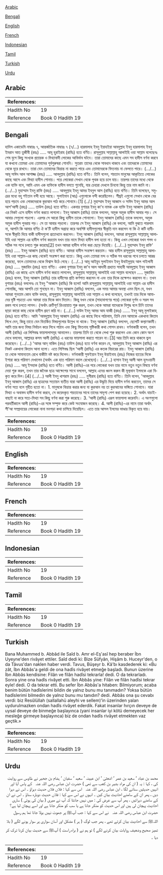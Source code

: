 [Arabic](#arabic)

[Bengali](#bengali)

[English](#english)

[French](#french)

[Indonesian](#indonesian)

[Tamil](#tamil)

[Turkish](#turkish)

[Urdu](#urdu)

## Arabic


<div dir="rtl" lang="ar" style={{fontSize:'larger',backgroundColor:'#f8f9fa',padding:20}}>

</div>
<div style={{backgroundColor:'#f8f9fa',padding:20, marginBottom: 10}}><table> <thead> <tr> <th>References:</th> <th></th> </tr> </thead> <tbody><tr><td>Hadith No</td><td>19</td></tr><tr><td>Reference</td><td>Book 0 Hadith 19</td></tr></tbody></table></div>

## Bengali


<div dir="ltr" lang="bn" style={{fontSize:'larger',backgroundColor:'#f8f9fa',padding:20}}>
হাদিস একাডেমি নাম্বারঃ ৭, আন্তর্জাতিক নাম্বারঃ ৭ (৭/...) হারমালাহ ইবনু ইয়াহইয়া আবদুল্লাহ ইবনু হারমালাহ ইবনু ইমরান আত তুজীবী (রহঃ) ..... আবূ হুরাইরাহ (রাযিঃ) হতে বর্ণিত। রাসূলুল্লাহ সাল্লাল্লাহু আলাইহি ওয়া সাল্লাম বলেছেনঃ শেষ যুগে কিছু সংখ্যক প্রতারক ও মিথ্যাবাদী লোকের আবির্ভাব ঘটবে। তারা তোমাদের কাছে এমন সব হাদীস বর্ণনা করবে যা কখনো তোমরা এবং তোমাদের পূর্বপুরুষরা শোননি। সুতরাং তাদের থেকে সাবধান থাকবে এবং তাদেরকে তোমাদের থেকে দূরে রাখবে। তারা যেন তোমাদের বিভ্রান্ত না করতে পারে এবং তোমাদেরকে ফিতনায় না ফেলতে পারে। (.../...) আবূ সাঈদ আল আশাজ্জ (রহঃ) ..... আবদুল্লাহ (রাযিঃ) হতে বর্ণিত। তিনি বলেন, শয়তান মানুষের আকৃতিতে লোকের কাছে আসে এবং মিথ্যা হাদীস শোনায়। পরে লোকেরা সেখান থেকে পৃথক হয়ে চলে যায়। তারপর তাদের মধ্যে থেকে এক ব্যক্তি বলে, আমি এমন এক ব্যক্তিকে হাদীস বলতে শুনেছি, যার চেহারা দেখলে চিনবো কিন্তু তার নাম জানি না। (.../...) মুহাম্মাদ ইবনু রাফি (রহঃ) ..... আবদুল্লাহ ইবনু আমর ইবনুল আস (রাযিঃ) হতে বর্ণিত। তিনি বলেছেন, সমুদ্রের মধ্যে বহু শইতান বন্দী হয়ে আছে। সুলাইমান (আঃ) এগুলোকে বন্দী করেছিলেন। শীঘ্রই এগুলো সেখান থেকে বের হয়ে পড়বে এবং লোকদেরকে কুরআন পাঠ করে শোনাবে।[1] (../.) মুহাম্মাদ ইবনু আব্বাস ও সাঈদ ইবনু আমর আল আশ'আসী (রহঃ) ..... তাউস (রহঃ) হতে বর্ণিত। একবার বুশায়র ইবনু কা'ব নামক এক ব্যক্তি ইবনু আব্বাস (রাযিঃ) এর নিকট এসে হাদীস বর্ণনা করতে লাগলো। ইবনু আব্বাস (রাযিঃ) তাকে বললেন, অমুক অমুক হাদীস আবার পড়। সে আবার সেগুলো পড়লো। এরপর সে আরো কিছু হাদীস তাকে শোনালো। ইবনু আব্বাস (রাযিঃ) তাকে বললেন, অমুক অমুক হাদীস পুনরায় পড়। সে তা আবার পড়লো। তারপর সে ইবনু আব্বাস (রাযিঃ) কে বললো, আমি বুঝতে পারলাম না, আপনি কি আমার বর্ণিত ঐ ক'টি হাদীস অগ্রাহ্য করে অবশিষ্ট হাদীসগুলোর স্বীকৃতি দান করলেন না কি ঐ কটি হাদীসকে স্বীকৃতি দিয়ে বাকী হাদীসগুলো প্রত্যাখ্যান করলেন। ইবনু আব্বাস (রাযিঃ) বললেন, আমরা রাসূলুল্লাহ সাল্লাল্লাহু আলাইহি ওয়া সাল্লাম এর হাদীস বর্ণনা করতাম যখন তার নামে মিথ্যা হাদীস বলা হতো না। কিন্তু এখন লোকেরা যখন গলদ ও সঠিক সব পথে চলতে শুরু করেছে[2] তখন আমরা হাদীস বর্ণনা করা ছেড়ে দিয়েছি। (.../...) মুহাম্মাদ ইবনু রাফি' (রহঃ) ..... ইবনু আব্বাস (রাযিঃ) হতে বর্ণিত। আমরা হাদীস সংরক্ষণ করতাম। আর হাদীস রাসূলুল্লাহ সাল্লাল্লাহু আলাইহি ওয়া সাল্লাম-এর কাছ থেকেই সংরক্ষণ করা হতো। কিন্তু এখন তোমরা মন্দ ও সঠিক সব ধরনের পথে চলতে আরম্ভ করেছো, ফলে তোমাদের থেকে বিশ্বাস উঠে গেছে। (.../...) আবূ আইয়ুব সুলাইমান ইবনু উবাইদুল্লাহ আল গাইলানী (রহঃ) ..... মুজাহিদ (রহঃ) হতে বর্ণিত। একদা বুশায়র ইবনু কা'ব আল আদাবী প্রখ্যাত সাহাবী আবদুল্লাহ ইবনু আব্বাস (রাযিঃ) এর কাছে এসে হাদীস বর্ণনা করতে লাগলেন, রাসূলুল্লাহ সাল্লাল্লাহু আলাইহি ওয়া সাল্লাম বলেছেন ..... মুজাহিদ (রহঃ) বলেন, ইবনু আব্বাস (রাযিঃ) তার হাদীসের প্রতি কৰ্ণপাত করলেন না এবং তার দিকে ভ্ৰক্ষেপও করলেন না। তখন বুশায়র (রহঃ) বললেনঃ হে ইবনু "আব্বাস (রাযিঃ) কি হলো! আমি রাসূলুল্লাহ সাল্লাল্লাহু আলাইহি ওয়া সাল্লাম এর হাদীস শোনাচ্ছি, আর আপনি তো শুনছেন না। ইবনু আব্বাস (রাযিঃ) বললেন, এক সময় আমার অবস্থা এমন ছিল যে, যখন আমরা শুনতাম কোন ব্যক্তি বলছে, রাসূলুল্লাহ সাল্লাল্লাহু আলাইহি ওয়া সাল্লাম এ কথা বলেছেন, তখনই তার দিকে আমাদের দৃষ্টি পড়তো এবং আমরা তার দিকে কান দিতাম। কিন্তু যখন থেকে (সাহাবাগণের পরে) লোকেরা দুর্গম ও সরল সব রকম পথে চলতে লাগল। (অর্থাৎ ত্রুটিপূর্ণ রিওয়ায়াত শুরু করল, তখন থেকে আমরা যাদেরকে বিশুদ্ধ বলে চিনি তাদের ছাড়া কারো কাছ থেকে হাদীস গ্রহণ করি না। (.../...) দাউদ ইবনু আমর আয যাব্বী (রহঃ) ...... ইবনু আবূ মুলাইকাহ্ (রহঃ) হতে বর্ণিত। আমি 'আবদুল্লাহ ইবনু আব্বাস (রাযিঃ) এর কাছে লিখে পাঠালাম, তিনি যেন আমাকে একখানা কিতাব লিখে দেন, কিন্তু তাতে যেন বিতর্কিত বিষয়গুলোর উল্লেখ না থাকে। ইবনু আব্বাস (রাযিঃ) বললেন, ছেলেটি কল্যাণকামী। আমি তার জন্য বিষয় নির্বাচন করে লিখে পাঠাব এবং কিছু ফিতনাহ সৃষ্টিকারী কথা গোপন রাখব। বর্ণনাকারী বলেন, তখন আলী (রাযিঃ) এর লিপিবদ্ধ ফায়সালাসমূহ আনালেন। তারপর তিনি তা থেকে লেখা শুরু করলেন এবং কোন কোন অংশ দেখে বললেন, আল্লাহর কসম আলী (রাযিঃ) এ ধরনের ফায়সালা করতে পারেন না।[3] আর তিনি করে থাকলে ভুল করেছেন। (.../...) 'আমর আন্‌ নাকিদ (রহঃ) তাউস (রহঃ) হতে বর্ণনা করেন যে, আবদুল্লাহ ইবনু আব্বাস (রাযিঃ) এর নিকট একখানা কিতাব আনা হলো। এতে লিপিবদ্ধ ছিল ‘আলী (রাযিঃ) এর কতক বিচারের রায়। ইবনু আব্বাস (রাযিঃ) তা থেকে সামান্যতম রেখে বাকীটা নষ্ট করে দিলেন। বর্ণনাকারী সুফইয়ান ইবনু উয়াইনাহ (রহঃ) নিজের হাতের দিকে ইশারা করে পরিমাণ দেখালেন (অর্থাৎ এক হাত পরিমাণ বহাল রেখেছেন)। (.../...) হাসান ইবনু আলী আল হুলওয়ানী (রহঃ) ..... আবূ ইসহাক (রাযিঃ) হতে বর্ণিত। আলী (রাযিঃ)-এর পরে লোকেরা যখন তার নামে নতুন নতুন বিষয়ে বর্ণনা দেয়া শুরু করল, তখন তার জনৈক ছাত্র আক্ষেপের সাথে বললেন, আল্লাহ এদের ধ্বংস করুন কী মূল্যবান ইলমকে এরা বিকৃত করে দিল।[4] (.../...) আলী ইবনু খাশরাম (রহঃ) ..... মুগীরাহ (রাযিঃ) হতে বর্ণিত। তিনি বলেন, 'আবদুল্লাহ ইবনু আব্বাস (রাযিঃ) এর ছাত্রদের সত্যায়ন ব্যতীত যারা আলী (রাযিঃ) এর উদ্ধৃতি দিয়ে হাদীস বর্ণনা করতেন, তাদের সে বর্ণনা সত্য বলে গৃহীত হতো না। 1. মানুষকে বিভ্রান্ত করার জন্য যা কুরআন নয় তা কুরআনের ভঙ্গিতে শোনাবে। যারা মিথ্যা ও অবাস্তব হাদীস বর্ণনা করবে, সে কয়েদকৃত শয়তানের সাথে তাদের সাদৃশ্য পেশ করা হয়েছে। 2. অর্থাৎ যাচাই-বাছাই না করে সত্য-মিথ্যা সব কিছু বর্ণনা করা শুরু করেছে। 3. ‘আলী (রাযিঃ) এরূপ ফায়সালা করেননি। এ অংশগুলো পরবর্তীকালে আলী (রাযিঃ)-এর সঙ্গে সম্পৃক্ত করে কেউ সংযোজন করেছে। 4. আলী (রাযিঃ)-এর নামে তারা অর্থাৎ শী'আ সম্প্রদায়ের লোকেরা নানা মনগড়া কথা চাপিয়ে দিয়েছিল। এতে তার আসল ইলমের ভাণ্ডার বিকৃত হয়ে যায়।
</div>
<div style={{backgroundColor:'#f8f9fa',padding:20, marginBottom: 10}}><table> <thead> <tr> <th>References:</th> <th></th> </tr> </thead> <tbody><tr><td>Hadith No</td><td>19</td></tr><tr><td>Reference</td><td>Book 0 Hadith 19</td></tr></tbody></table></div>

## English


<div dir="ltr" lang="en" style={{fontSize:'larger',backgroundColor:'#f8f9fa',padding:20}}>

</div>
<div style={{backgroundColor:'#f8f9fa',padding:20, marginBottom: 10}}><table> <thead> <tr> <th>References:</th> <th></th> </tr> </thead> <tbody><tr><td>Hadith No</td><td>19</td></tr><tr><td>Reference</td><td>Book 0 Hadith 19</td></tr></tbody></table></div>

## French


<div dir="ltr" lang="fr" style={{fontSize:'larger',backgroundColor:'#f8f9fa',padding:20}}>

</div>
<div style={{backgroundColor:'#f8f9fa',padding:20, marginBottom: 10}}><table> <thead> <tr> <th>References:</th> <th></th> </tr> </thead> <tbody><tr><td>Hadith No</td><td>19</td></tr><tr><td>Reference</td><td>Book 0 Hadith 19</td></tr></tbody></table></div>

## Indonesian


<div dir="ltr" lang="id" style={{fontSize:'larger',backgroundColor:'#f8f9fa',padding:20}}>

</div>
<div style={{backgroundColor:'#f8f9fa',padding:20, marginBottom: 10}}><table> <thead> <tr> <th>References:</th> <th></th> </tr> </thead> <tbody><tr><td>Hadith No</td><td>19</td></tr><tr><td>Reference</td><td>Book 0 Hadith 19</td></tr></tbody></table></div>

## Tamil


<div dir="ltr" lang="ta" style={{fontSize:'larger',backgroundColor:'#f8f9fa',padding:20}}>

</div>
<div style={{backgroundColor:'#f8f9fa',padding:20, marginBottom: 10}}><table> <thead> <tr> <th>References:</th> <th></th> </tr> </thead> <tbody><tr><td>Hadith No</td><td>19</td></tr><tr><td>Reference</td><td>Book 0 Hadith 19</td></tr></tbody></table></div>

## Turkish


<div dir="ltr" lang="tr" style={{fontSize:'larger',backgroundColor:'#f8f9fa',padding:20}}>
Bana Muhammed b. Abbâd ile Saîd b. Amr el-Eş'asî hep beraber İbn Uyeyne'den rivâyet ettiler. Saîd dedi ki: Bize Süfyân, Hişâm b. Huceyr'den, o da Tâvus'dan naklen haber verdi. Tavus, Büşeyr b. Kâ'bı kasdederek ki: «Bu zât, İbn Abbâs'a geldi de ona hadîs rivâyet etmeğe başladı. Bunun üzerine İbn Abbâs kendisine: Filân ve filân hadîsi tekrarla! dedi. O da tekrarladı. Sonra yine ona hadîs rivâyet etti. İbn Abbâs yine: Filân ve filân hadîsi tekrar eyle! dedi. O da tekrar etti. Bu sefer İbn Abbâs'a hitaben: Bilmiyorum; acaba benim bütün hadîslerimi bildin de yalnız bunu mu tanımadın? Yoksa bütün hadîslerimi bilmedin de yalnız bunu mu tanıdın? dedi. Abbâs ona şu cevabı verdi: biz Resûlüllah (sallallahü aleyhi ve sellem)’in üzerinden yalan uydurulmazken ondan hadîs rivâyet ederdik. Fakat insanlar hırçın deveye de uysal deveye de binmeğe başlayınca (yani insanlar iyi kötü demeyecek her mesleğe girmeye başlayınca) biz de ondan hadîs rivâyet etmekten vaz geçtik.»
</div>
<div style={{backgroundColor:'#f8f9fa',padding:20, marginBottom: 10}}><table> <thead> <tr> <th>References:</th> <th></th> </tr> </thead> <tbody><tr><td>Hadith No</td><td>19</td></tr><tr><td>Reference</td><td>Book 0 Hadith 19</td></tr></tbody></table></div>

## Urdu


<div dir="rtl" lang="ur" style={{fontSize:'larger',backgroundColor:'#f8f9fa',padding:20}}>
محمد بن عباد ‘ سعید بن عمر ‘ اشعثیٰ ‘ ابن عیینہ ‘ سعید ‘ سفیان ‘ ہشام بن جحیر نے طاوس سے روایت کی ، کہا : یہ ( ان کی مراد بشیر بن کعب سے تھی ) حضرت ابن عباس ‌رضی ‌اللہ ‌عنہ ‌ ‌ کے پاس آیا اور انہیں حدیثیں سنانے لگا ، ابن عباس ‌رضی ‌اللہ ‌عنہ ‌ ‌ اس سے کہا : فلاں فلاں حدیث دہراؤ ۔ اس نے دہرا دیں ، پھر ان کے سامنے احادیث بیان کیں ۔ انہوں نے اس سے کہا : فلاں حدیث دوبارہ سناؤ ۔ اس نے ان کے سامنے دہرائیں ، پھر آپ سے عرض کی : میں نہیں جانتا کہ آپ نے میری ( بیان کی ہوئی ) ساری احادیث پہچان لی ہیں اور اس حدیث کو منکر جانا ہے یا سب کو منکر جانا ہے اور اسے پہچان لیا ہے؟ حضرت ابن عباس ‌رضی ‌اللہ ‌عنہ ‌ ‌ نے اس سے کہا : جب آپﷺ پر جھوٹ نہیں بولا جاتا تھا ہم رسول اللہﷺ سے احادیث بیان کرتے تھے ، پھر جب لوگ ( ہر ) مشکل اور آسان سواری پر سوار ہونے لگے ( بلا تمیز صحیح وضعیف روایات بیان کرنے لگے ) تو ہم نے ( براہ راست ) آپﷺ سے حدیث بیان کرنا ترک کر دیا ۔
</div>
<div style={{backgroundColor:'#f8f9fa',padding:20, marginBottom: 10}}><table> <thead> <tr> <th>References:</th> <th></th> </tr> </thead> <tbody><tr><td>Hadith No</td><td>19</td></tr><tr><td>Reference</td><td>Book 0 Hadith 19</td></tr></tbody></table></div>